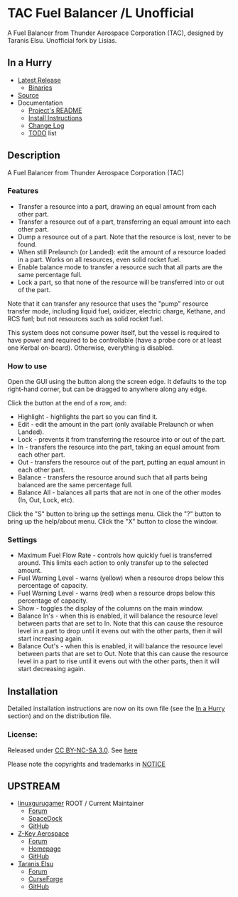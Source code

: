 # TAC Fuel Balancer /L Unofficial

A Fuel Balancer from Thunder Aerospace Corporation (TAC), designed by Taranis Elsu. Unofficial fork by Lisias.


## In a Hurry

* [Latest Release](https://github.com/net-lisias-kspu/TacFuelBalancer/releases)
	+ [Binaries](https://github.com/net-lisias-kspu/TacFuelBalancer/tree/Archive)
* [Source](https://github.com/net-lisias-kspu/TacFuelBalancer)
* Documentation
	+ [Project's README](https://github.com/net-lisias-kspu/TacFuelBalancer/blob/master/README.md)
	+ [Install Instructions](https://github.com/net-lisias-kspu/TacFuelBalancer/blob/master/INSTALL.md)
	+ [Change Log](./CHANGE_LOG.md)
	+ [TODO](./TODO.md) list


## Description

A Fuel Balancer from Thunder Aerospace Corporation (TAC)

### Features
* Transfer a resource into a part, drawing an equal amount from each other part.
* Transfer a resource out of a part, transferring an equal amount into each other part.
* Dump a resource out of a part. Note that the resource is lost, never to be found.
* When still Prelaunch (or Landed): edit the amount of a resource loaded in a part. Works on all resources, even solid rocket fuel.
* Enable balance mode to transfer a resource such that all parts are the same percentage full.
* Lock a part, so that none of the resource will be transferred into or out of the part.

Note that it can transfer any resource that uses the "pump" resource transfer mode, including liquid fuel, oxidizer, electric charge, Kethane, and RCS fuel; but not resources such as solid rocket fuel.

This system does not consume power itself, but the vessel is required to have power and required to be controllable (have a probe core or at least one Kerbal on-board). Otherwise, everything is disabled.

### How to use

Open the GUI using the button along the screen edge. It defaults to the top right-hand corner, but can be dragged to anywhere along any edge.

Click the button at the end of a row, and:

* Highlight - highlights the part so you can find it.
* Edit - edit the amount in the part (only available Prelaunch or when Landed).
* Lock - prevents it from transferring the resource into or out of the part.
* In - transfers the resource into the part, taking an equal amount from each other part.
* Out - transfers the resource out of the part, putting an equal amount in each other part.
* Balance - transfers the resource around such that all parts being balanced are the same percentage full.
* Balance All - balances all parts that are not in one of the other modes (In, Out, Lock, etc).

Click the "S" button to bring up the settings menu.
Click the "?" button to bring up the help/about menu.
Click the "X" button to close the window.

### Settings

* Maximum Fuel Flow Rate - controls how quickly fuel is transferred around. This limits each action to only transfer up to the selected amount.
* Fuel Warning Level - warns (yellow) when a resource drops below this percentage of capacity.
* Fuel Warning Level - warns (red) when a resource drops below this percentage of capacity.
* Show <whatever> - toggles the display of the columns on the main window.
* Balance In's - when this is enabled, it will balance the resource level between parts that are set to In. Note that this can cause the resource level in a part to drop until it evens out with the other parts, then it will start increasing again.
* Balance Out's - when this is enabled, it will balance the resource level between parts that are set to Out. Note that this can cause the resource level in a part to rise until it evens out with the other parts, then it will start decreasing again.


## Installation

Detailed installation instructions are now on its own file (see the [In a Hurry](#in-a-hurry) section) and on the distribution file.

### License:

Released under [CC BY-NC-SA 3.0](https://creativecommons.org/licenses/by-nc-sa/3.0/). See [here](./LICENSE)

Please note the copyrights and trademarks in [NOTICE](./NOTICE)


## UPSTREAM

* [linuxgurugamer](https://forum.kerbalspaceprogram.com/index.php?/profile/129964-linuxgurugamer/) ROOT / Current Maintainer
	+ [Forum](https://forum.kerbalspaceprogram.com/index.php?/topic/186526-*)
	+ [SpaceDock](https://spacedock.info/mod/640/TacFuelBalancer)
	+ [GitHub](https://github.com/linuxgurugamer/TacFuelBalancer)
* [Z-Key Aerospace](https://forum.kerbalspaceprogram.com/index.php?/profile/138926-z-key-aerospace/)
	+ [Forum](https://forum.kerbalspaceprogram.com/index.php?/topic/139223-*)
	+ [Homepage](https://themoose.co.uk/ksp/downloads.html)
	+ [GitHub](https://github.com/thewebbooth/TacFuelBalancer)
* [Taranis Elsu](https://forum.kerbalspaceprogram.com/index.php?/profile/57742-taraniselsu/)
	+ [Forum](https://forum.kerbalspaceprogram.com/index.php?/topic/23808-*)
	+ [CurseForge](https://www.curse.com/ksp-mods/kerbal/221160-tac-fuel-balancer)
	+ [GitHub](https://github.com/thewebbooth/TacFuelBalancer)
